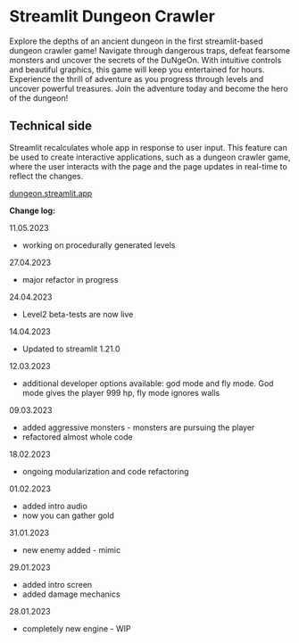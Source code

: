 # Streamlit Dungeon Crawler

Explore the depths of an ancient dungeon in the first streamlit-based dungeon crawler game! Navigate through dangerous traps, defeat fearsome monsters and uncover the secrets of the DuNgeOn. With intuitive controls and beautiful graphics, this game will keep you entertained for hours. Experience the thrill of adventure as you progress through levels and uncover powerful treasures. Join the adventure today and become the hero of the dungeon!

## Technical side

Streamlit recalculates whole app in response to user input. This feature can be used to create interactive applications, such as a dungeon crawler game, where the user interacts with the page and the page updates in real-time to reflect the changes.

[dungeon.streamlit.app](https://dungeon.streamlit.app)

**Change log:**

11.05.2023
- working on procedurally generated levels

27.04.2023
- major refactor in progress

24.04.2023
- Level2 beta-tests are now live

14.04.2023
- Updated to streamlit 1.21.0

12.03.2023
- additional developer options available: god mode and fly mode. God mode gives the player 999 hp, fly mode ignores walls

09.03.2023
- added aggressive monsters - monsters are pursuing the player
- refactored almost whole code

18.02.2023
- ongoing modularization and code refactoring

01.02.2023
- added intro audio
- now you can gather gold

31.01.2023
- new enemy added - mimic

29.01.2023
- added intro screen
- added damage mechanics

28.01.2023
- completely new engine - WIP
